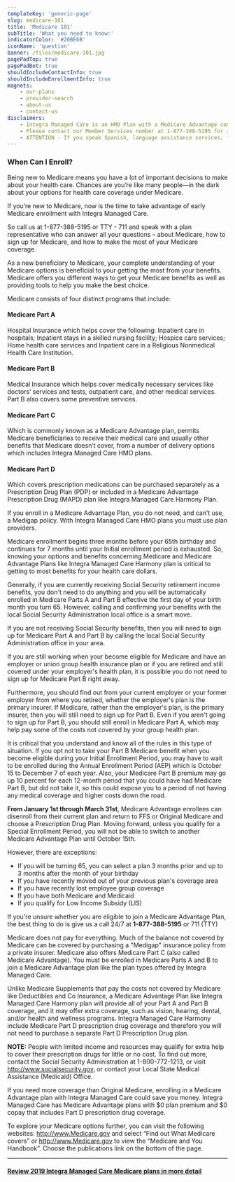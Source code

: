 ```yaml
---
templateKey: 'generic-page'
slug: medicare-101
title: 'Medicare 101'
subTitle: 'What you need to know:'
indicatorColor: '#20BE6B'
iconName: 'question'
banner: /files/medicare-101.jpg
pagePadTop: true
pagePadBot: true
shouldIncludeContactInfo: true
shouldIncludeEnrollmentInfo: true
magnets:
    - our-plans
    - provider-search
    - about-us
    - contact-us
disclaimers:
    - Integra Managed Care is an HMO Plan with a Medicare Advantage contract and a contract with the New York State Medicaid program. Enrollment in Integra Managed Care depends on contract renewal. This information is not a complete description of benefits. Limitations, copayments, and restrictions may apply. Benefits, premiums and/or co-payments/co-insurance may change on January 1 of each year. You must continue to pay your Medicare Part B premium. Certain plans are available to anyone who has both Medicaid from New York State and Medicare. Integra Managed Care complies with applicable Federal civil rights laws and does not discriminate on the basis of race, color, national origin, age, disability, or sex.
    - Please contact our Member Services number at 1-877-388-5195 for additional information (TTY users should call 711). Hours are 8 am to 8 pm seven days a week from October 1 to March 31, and 8 am to 8 pm Monday through Friday from April 1 to September 30.
    - ATTENTION - If you speak Spanish, language assistance services, free of charge, are available to you. Call 1-877-388-5195 (TTY 711). ATENCIÓN - si habla español, tiene a su disposición servicios gratuitos de asistencia lingüística. Llame al 1- 877-388-5195 (TTY 711). Assistance services for other languages are also available free of charge at the number above. All plan materials and information are available upon request in a different language or alternate formats such as braille, large print and audio.
---
```

### When Can I Enroll?

Being new to Medicare means you have a lot of important decisions to make about your health care. Chances are you’re like many people—in the dark about your options for health care coverage under Medicare.

If you’re new to Medicare, now is the time to take advantage of early Medicare enrollment with Integra Managed Care. 

So call us at 1-877-388-5195 or TTY - 711 and speak with a plan representative who can answer all your questions – about Medicare, how to sign up for Medicare, and how to make the most of your Medicare coverage.

As a new beneficiary to Medicare, your complete understanding of your Medicare options is beneficial to your getting the most from your benefits. Medicare offers you different ways to get your Medicare benefits as well as providing tools to help you make the best choice. 

Medicare consists of four distinct programs that include: 

#### Medicare Part A
Hospital Insurance which helps cover the following: Inpatient care in hospitals; Inpatient stays in a skilled nursing facility; Hospice care services; Home health care services and Inpatient care in a Religious Nonmedical Health Care Institution.

#### Medicare Part B
Medical Insurance which helps cover medically necessary services like doctors’ services and tests, outpatient care, and other medical services. Part B also covers some preventive services.

#### Medicare Part C
Which is commonly known as a Medicare Advantage plan, permits Medicare beneficiaries to receive their medical care and usually other benefits that Medicare doesn’t cover, from a number of delivery options which includes Integra Managed Care HMO plans.

#### Medicare Part D
Which covers prescription medications can be purchased separately as a Prescription Drug Plan (PDP) or included in a Medicare Advantage Prescription Drug (MAPD) plan like Integra Managed Care Harmony Plan.

If you enroll in a Medicare Advantage Plan, you do not need, and can’t use, a Medigap policy. With Integra Managed Care HMO plans you must use plan providers.

Medicare enrollment begins three months before your 65th birthday and continues for 7 months until your Initial enrollment period is exhausted. So, knowing your options and benefits concerning Medicare and Medicare Advantage Plans like Integra Managed Care Harmony plan is critical to getting to most benefits for your health care dollars. 

Generally, if you are currently receiving Social Security retirement income benefits, you don't need to do anything and you will be automatically enrolled in Medicare Parts A and Part B effective the first day of your birth month you turn 65. However, calling and confirming your benefits with the local Social Security Administration local office is a smart move.

If you are not receiving Social Security benefits, then you will need to sign up for Medicare Part A and Part B by calling the local Social Security Administration office in your area.

If you are still working when your become eligible for Medicare and have an employer or union group health insurance plan or if you are retired and still covered under your employer's health plan, it is possible you do not need to sign up for Medicare Part B right away. 

Furthermore, you should find out from your current employer or your former employer from where you retired, whether the employer's plan is the primary insurer. If Medicare, rather than the employer's plan, is the primary insurer, then you will still need to sign up for Part B. Even if you aren't going to sign up for Part B, you should still enroll in Medicare Part A, which may help pay some of the costs not covered by your group health plan.

It is critical that you understand and know all of the rules in this type of situation. If you opt not to take your Part B Medicare benefit when you become eligible during your Initial Enrollment Period, you may have to wait to be enrolled during the Annual Enrollment Period (AEP) which is October 15 to December 7 of each year. Also, your Medicare Part B premium may go up 10 percent for each 12-month period that you could have had Medicare Part B, but did not take it, so this could expose you to a period of not having any medical coverage and higher costs down the road.

**From January 1st through March 31st**, Medicare Advantage enrollees can disenroll from their current plan and return to FFS or Original Medicare and choose a Prescription Drug Plan.    Moving forward, unless you qualify for a Special Enrollment Period, you will not be able to switch to another Medicare Advantage Plan until October 15th.

However, there are exceptions:
* If you will be turning 65, you can select a plan 3 months prior and up to 3 months after the month of your birthday 
* If you have recently moved out of your previous plan's coverage area 
* If you have recently lost employee group coverage 
* If you have both Medicare and Medicaid 
* If you qualify for Low Income Subsidy (LIS)

If you're unsure whether you are eligible to join a Medicare Advantage Plan, the best thing to do is give us a call 24/7 at **1-877-388-5195** or 711 (TTY)

Medicare does not pay for everything. Much of the balance not covered by Medicare can be covered by purchasing a "Medigap" insurance policy from a private insurer. Medicare also offers Medicare Part C (also called Medicare Advantage). You must be enrolled in Medicare Parts A and B to join a Medicare Advantage plan like the plan types offered by Integra Managed Care. 

Unlike Medicare Supplements that pay the costs not covered by Medicare like Deductibles and Co Insurance, a Medicare Advantage Plan like Integra Managed Care Harmony plan will provide all of your Part A and Part B coverage, and it may offer extra coverage, such as vision, hearing, dental, and/or health and wellness programs. Integra Managed Care Harmony include Medicare Part D prescription drug coverage and therefore you will not need to purchase a separate Part D Prescription Drug plan. 

**NOTE:** People with limited income and resources may qualify for extra help to cover their prescription drugs for little or no cost. To find out more, contact the Social Security Administration at 1-800-772-1213, or visit http://www.socialsecurity.gov, or contact your Local State Medical Assistance (Medicaid) Office. 

If you need more coverage than Original Medicare, enrolling in a Medicare Advantage plan with Integra Managed Care could save you money. Integra Managed Care has Medicare Advantage plans with $0 plan premium and $0 copay that includes Part D prescription drug coverage.

To explore your Medicare options further, you can visit the following websites: http://www.Medicare.gov and select “Find out What Medicare covers” or http://www.Medicare.gov to view the “Medicare and You Handbook”. Choose the publications link on the bottom of the page.

---

#### [Review 2019 Integra Managed Care Medicare plans in more detail](/our-plans "Our Plans")
